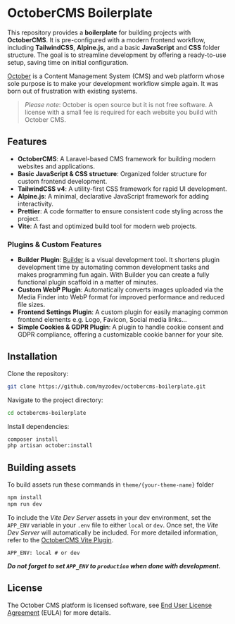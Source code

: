 # OctoberCMS Boilerplate

This repository provides a **boilerplate** for building projects with **OctoberCMS**. It is pre-configured with a modern frontend workflow, including **TailwindCSS**, **Alpine.js**, and a basic **JavaScript** and **CSS** folder structure. The goal is to streamline development by offering a ready-to-use setup, saving time on initial configuration.

[October](https://octobercms.com) is a Content Management System (CMS) and web platform whose sole purpose is to make your development workflow simple again. It was born out of frustration with existing systems.

> *Please note*: October is open source but it is not free software. A license with a small fee is required for each website you build with October CMS.

## Features

- **OctoberCMS**: A Laravel-based CMS framework for building modern websites and applications.
- **Basic JavaScript & CSS structure**: Organized folder structure for custom frontend development.
- **TailwindCSS v4**: A utility-first CSS framework for rapid UI development.
- **Alpine.js**: A minimal, declarative JavaScript framework for adding interactivity.
- **Prettier**: A code formatter to ensure consistent code styling across the project.
- **Vite**: A fast and optimized build tool for modern web projects.

### Plugins & Custom Features

- **Builder Plugin**: [Builder](https://github.com/rainlab/builder-plugin) is a visual development tool. It shortens plugin development time by automating common development tasks and makes programming fun again. With Builder you can create a fully functional plugin scaffold in a matter of minutes.
- **Custom WebP Plugin**: Automatically converts images uploaded via the Media Finder into WebP format for improved performance and reduced file sizes.
- **Frontend Settings Plugin**: A custom plugin for easily managing common frontend elements e.g. Logo, Favicon, Social media links...
- **Simple Cookies & GDPR Plugin**: A plugin to handle cookie consent and GDPR compliance, offering a customizable cookie banner for your site.

## Installation

Clone the repository:
```bash
git clone https://github.com/myzodev/octobercms-boilerplate.git
```
Navigate to the project directory:
```bash
cd octobercms-boilerplate
```
Install dependencies:
```bash
composer install
php artisan october:install
```

## Building assets

To build assets run these commands in `theme/{your-theme-name}` folder

```bash
npm install
npm run dev
```

To include the _Vite Dev Server_ assets in your dev environment, set the `APP_ENV` variable in your `.env` file to either `local` or `dev`. Once set, the _Vite Dev Server_ will automatically be included.
For more detailed information, refer to the [OctoberCMS Vite Plugin](https://github.com/OFFLINE-GmbH/oc-vite-plugin).

```env
APP_ENV: local # or dev
```

***Do not forget to set `APP_ENV` to `production` when done with development.***

## License

The October CMS platform is licensed software, see [End User License Agreement](./LICENSE.md) (EULA) for more details.
